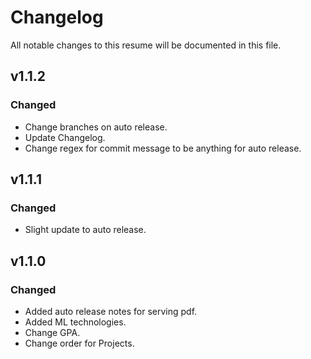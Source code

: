 # Changelog
All notable changes to this resume will be documented in this file.

## v1.1.2
### Changed
  - Change branches on auto release.
  - Update Changelog.
  - Change regex for commit message to be anything for auto release.

## v1.1.1
### Changed
  - Slight update to auto release.

## v1.1.0
### Changed
  - Added auto release notes for serving pdf.
  - Added ML technologies.
  - Change GPA.
  - Change order for Projects.